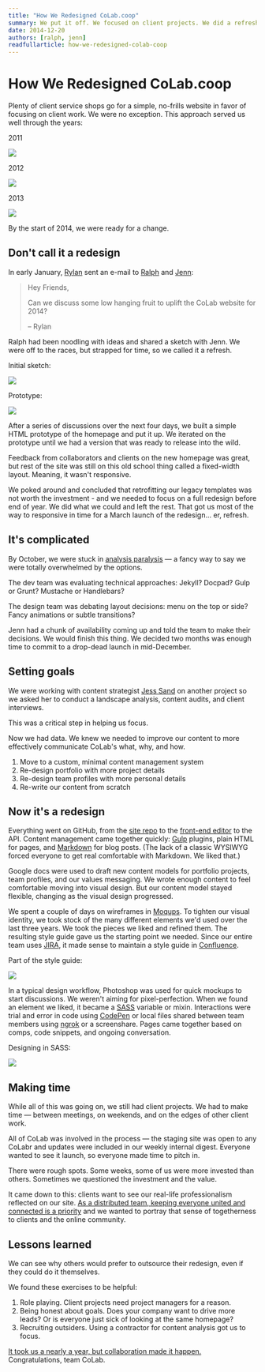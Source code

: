 ```yaml
---
title: "How We Redesigned CoLab.coop"
summary: We put it off. We focused on client projects. We did a refresh. We weren't satisfied. Here's how we went ahead with a full redesign of our site, and how we finally got it done.
date: 2014-12-20
authors: [ralph, jenn]
readfullarticle: how-we-redesigned-colab-coop
---
```


# How We Redesigned CoLab.coop

Plenty of client service shops go for a simple, no-frills website in favor of focusing on client work. We were no exception. This approach served us well through the years:

<div class="grid-parent">
  <div class="col-33-flt">
  <p class="caption center-text">2011</p>
  <img src="/assets/img/blog/2014-12-20_5.png" class="center-element border-all">
  </div>
  <div class="col-33-flt">
  <p class="caption center-text">2012</p>
  <img src="/assets/img/blog/2014-12-20_6.png" class="center-element border-all">
  </div>
  <div class="col-33-flt">
  <p class="caption center-text">2013</p>
  <p><img src="/assets/img/blog/2014-12-20_7.png" class="center-element border-all">
  </div>
</div>

By the start of 2014, we were ready for a change.

## Don't call it a redesign

In early January, [Rylan](http://colab.coop/team) sent an e-mail to [Ralph](http://colab.coop/team) and [Jenn](http://colab.coop/team):

> Hey Friends,
>
> Can we discuss some low hanging fruit to uplift the CoLab website for 2014?
>
> &ndash; Rylan

Ralph had been noodling with ideas and shared a sketch with Jenn. We were off to the races, but strapped for time, so we called it a refresh.

<div class="grid-parent">
  <div class="col-50-flt">
    <p class="caption center-text">Initial sketch:</p>
    <p><img src="/assets/img/blog/2014-12-20_1.jpg" class="center-element"></p>
  </div>
  <div class="col-50-flt">
  <p class="caption center-text">Prototype:</p>
    <p><img src="/assets/img/blog/2014-12-20_2.jpg" class="center-element"></p>
  </div>
</div>

After a series of discussions over the next four days, we built a simple HTML prototype of the homepage and put it up. We iterated on the prototype until we had a version that was ready to release into the wild.

Feedback from collaborators and clients on the new homepage was great, but rest of the site was still on this old school thing called a fixed-width layout. Meaning, it wasn't responsive.

We poked around and concluded that retrofitting our legacy templates was not worth the investment - and we needed to focus on a full redesign before end of year. We did what we could and left the rest. That got us most of the way to responsive in time for a March launch of the redesign... er, refresh.

## It's complicated

By October, we were stuck in [analysis paralysis](http://en.wikipedia.org/wiki/Analysis_paralysis) &mdash; a fancy way to say we were totally overwhelmed by the options.

The dev team was evaluating technical approaches: Jekyll? Docpad? Gulp or Grunt? Mustache or Handlebars?

The design team was debating layout decisions: menu on the top or side? Fancy animations or subtle transitions?

Jenn had a chunk of availability coming up and told the team to make their decisions. We would finish this thing. We decided two months was enough time to commit to a drop-dead launch in mid-December.

## Setting goals

We were working with content strategist [Jess Sand](http://jessicasand.com/) on another project so we asked her to conduct a landscape analysis, content audits, and client interviews.

This was a critical step in helping us focus.

Now we had data. We knew we needed to improve our content to more effectively communicate CoLab's what, why, and how.

1. Move to a custom, minimal content management system
2. Re-design portfolio with more project details
3. Re-design team profiles with more personal details
4. Re-write our content from scratch

## Now it's a redesign

Everything went on GitHub, from the [site repo](https://github.com/colab-coop/colab-coop) to the [front-end  editor](https://github.com/colab-coop/colab-coop-editor) to the API. Content management came together quickly: [Gulp](http://gulpjs.com/) plugins, plain HTML for pages, and [Markdown](http://daringfireball.net/projects/markdown/syntax) for blog posts. (The lack of a classic WYSIWYG forced everyone to get real comfortable with Markdown. We liked that.)

Google docs were used to draft new content models for portfolio projects, team profiles, and our values messaging. We wrote enough content to feel comfortable moving into visual design. But our content model stayed flexible, changing as the visual design progressed.

We spent a couple of days on wireframes in [Moqups](http://moqups.com/). To tighten our visual identity, we took stock of the many different elements we'd used over the last three years. We took the pieces we liked and refined them. The resulting style guide gave us the starting point we needed. Since our entire team uses [JIRA](https://www.atlassian.com/software/jira), it made sense to maintain a style guide in [Confluence](https://www.atlassian.com/software/confluence).

<p class="caption center-text">Part of the style guide:</p>
<p><img src="/assets/img/blog/2014-12-20_3.png" class="center-element border-all"></p>

In a typical design workflow, Photoshop was used for quick mockups to start discussions. We weren't aiming for pixel-perfection. When we found an element we liked, it became a [SASS](http://sass-lang.com/) variable or mixin. Interactions were trial and error in code using [CodePen](http://codepen.io/) or local files shared between team members using [ngrok](https://ngrok.com/) or a screenshare. Pages came together based on comps, code snippets, and ongoing conversation.

<p class="caption center-text">Designing in SASS:</p>
<p><img src="/assets/img/blog/2014-12-20_4.png" class="center-element border-all"></p>

## Making time

While all of this was going on, we still had client projects. We had to make time &mdash; between meetings, on weekends, and on the edges of other client work.

All of CoLab was involved in the process &mdash; the staging site was open to any CoLabr and updates were included in our weekly internal digest. Everyone wanted to see it launch, so everyone made time to pitch in.

There were rough spots. Some weeks, some of us were more invested than others. Sometimes we questioned the investment and the value.

It came down to this: clients want to see our real-life professionalism reflected on our site. <a href="https://twitter.com/intent/tweet?via=colabcoop&url=http%3A%2F%2Fbit.ly%2F1zmkIh8&text=As%20a%20distributed%20team%2C%20keeping%20everyone%20united%20and%20connected%20is%20a%20priority.">As a distributed team, keeping everyone united and connected is a priority</a> and we wanted to portray that sense of togetherness to clients and the online community.

## Lessons learned

We can see why others would prefer to outsource their redesign, even if they could do it themselves.

We found these exercises to be helpful:

1. Role playing. Client projects need project managers for a reason.
2. Being honest about goals. Does your company want to drive more leads? Or is everyone just sick of looking at the same homepage?
3. Recruiting outsiders. Using a contractor for content analysis got us to focus.

<a href="https://twitter.com/intent/tweet?via=colabcoop&url=http%3A%2F%2Fbit.ly%2F1zmkIh8&text=It%20took%20us%20nearly%20a%20year,%20but%20collaboration%20made%20it%20happen.">It took us a nearly a year, but collaboration made it happen.</a> Congratulations, team CoLab.

